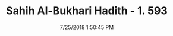 ---
title        : "Sahih Al-Bukhari Hadith - 1. 593"
date         : 7/25/2018 1:50:45 PM
draft        : false
type         : "hadith"
layout       : "hadith"
BookCode     : "SHB"
VolumeNumber : "1"
HadithNumber : "593"
categories  :  ["Adhan-Adhan after dawn"]
tags  :  ["Aisha"]
---
